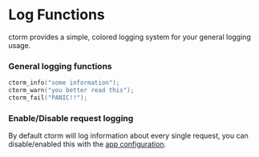 # Log Functions
ctorm provides a simple, colored logging system for your
general logging usage.

### General logging functions
```c
ctorm_info("some information");
ctorm_warn("you better read this");
ctorm_fail("PANIC!!");
```

### Enable/Disable request logging
By default ctorm will log information about every single request,
you can disable/enabled this with the [app configuration](app.md).
